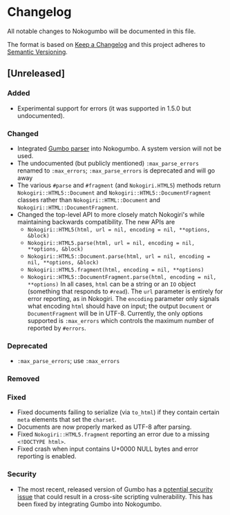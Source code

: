 # Changelog

All notable changes to Nokogumbo will be documented in this file.

The format is based on [Keep a Changelog](http://keepachangelog.com/en/1.0.0/)
and this project adheres to [Semantic Versioning](http://semver.org/spec/v2.0.0.html).

## [Unreleased]
### Added
- Experimental support for errors (it was supported in 1.5.0 but
  undocumented).

### Changed
- Integrated [Gumbo parser](https://github.com/google/gumbo-parser) into
  Nokogumbo. A system version will not be used.
- The undocumented (but publicly mentioned) `:max_parse_errors` renamed to `:max_errors`;
  `:max_parse_errors` is deprecated and will go away
- The various `#parse` and `#fragment` (and `Nokogiri.HTML5`) methods return
  `Nokogiri::HTML5::Document` and `Nokogiri::HTML5::DocumentFragment` classes
  rather than `Nokogiri::HTML::Document` and
  `Nokogiri::HTML::DocumentFragment`.
- Changed the top-level API to more closely match Nokogiri's while maintaining
  backwards compatibility. The new APIs are
  * `Nokogiri::HTML5(html, url = nil, encoding = nil, **options, &block)`
  * `Nokogiri::HTML5.parse(html, url = nil, encoding = nil, **options, &block)`
  * `Nokogiri::HTML5::Document.parse(html, url = nil, encoding = nil, **options, &block)`
  * `Nokogiri::HTML5.fragment(html, encoding = nil, **options)`
  * `Nokogiri::HTML5::DocumentFragment.parse(html, encoding = nil, **options)`
  In all cases, `html` can be a string or an `IO` object (something that
  responds to `#read`). The `url` parameter is entirely for error reporting,
  as in Nokogiri. The `encoding` parameter only signals what encoding `html`
  should have on input; the output `Document` or `DocumentFragment` will be in
  UTF-8. Currently, the only options supported is `:max_errors` which controls
  the maximum number of reported by `#errors`.

### Deprecated
- `:max_parse_errors`; use `:max_errors`

### Removed

### Fixed
- Fixed documents failing to serialize (via `to_html`) if they contain certain
  `meta` elements that set the `charset`.
- Documents are now properly marked as UTF-8 after parsing.
- Fixed `Nokogiri::HTML5.fragment` reporting an error due to a missing
  `<!DOCTYPE html>`.
- Fixed crash when input contains U+0000 NULL bytes and error reporting is
  enabled.

### Security
- The most recent, released version of Gumbo has a [potential security
  issue](https://github.com/google/gumbo-parser/pull/375) that could result in
  a cross-site scripting vulnerability. This has been fixed by integrating
  Gumbo into Nokogumbo.
